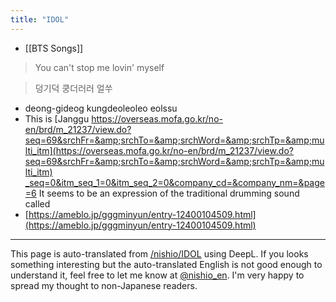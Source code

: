 ```yaml
---
title: "IDOL"
---
```


- [[BTS Songs]]

> You can't stop me lovin' myself

> 덩기덕 쿵더러러 얼쑤
- deong-gideog kungdeoleoleo eolssu
- This is [Janggu [https://overseas.mofa.go.kr/no-en/brd/m_21237/view.do?seq=69&srchFr=&amp;srchTo=&amp;srchWord=&amp;srchTp=&amp;multi_itm](https://overseas.mofa.go.kr/no-en/brd/m_21237/view.do?seq=69&srchFr=&amp;srchTo=&amp;srchWord=&amp;srchTp=&amp;multi_itm) _seq=0&amp;itm_seq_1=0&amp;itm_seq_2=0&amp;company_cd=&amp;company_nm=&page=6]([movie](https://www.youtube.com/watch?v=DurIHIiwk9k)) It seems to be an expression of the traditional drumming sound called
- [https://ameblo.jp/gggminyun/entry-12400104509.html](https://ameblo.jp/gggminyun/entry-12400104509.html)

---
This page is auto-translated from [/nishio/IDOL](https://scrapbox.io/nishio/IDOL) using DeepL. If you looks something interesting but the auto-translated English is not good enough to understand it, feel free to let me know at [@nishio_en](https://twitter.com/nishio_en). I'm very happy to spread my thought to non-Japanese readers.